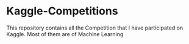 # Kaggle-Competitions
This repository contains all the Competition that I have participated on Kaggle. Most of them are of Machine Learning
